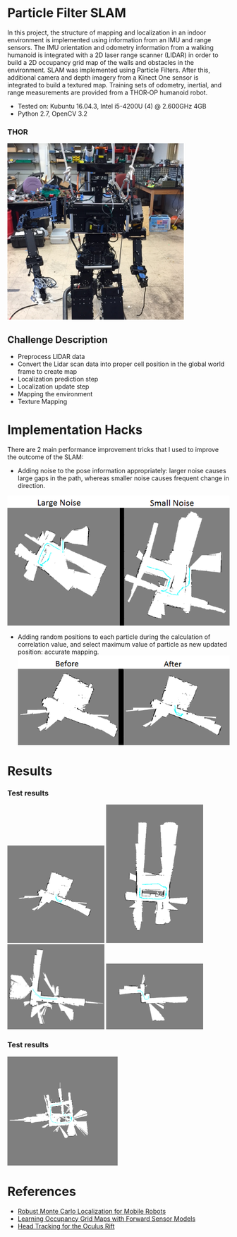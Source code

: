 # Particle Filter SLAM
In this project, the structure of mapping and localization in an indoor environment is implemented using information from an IMU and range sensors. The IMU orientation and odometry information from a walking humanoid is integrated with a 2D laser range scanner (LIDAR) in order to build a 2D occupancy grid map of the walls and obstacles in the environment. SLAM was implemented using Particle Filters. After this, additional camera and depth imagery from a Kinect One sensor is integrated to build a textured map. Training sets of odometry, inertial, and range measurements are provided from a THOR‐OP humanoid robot.

* Tested on: Kubuntu 16.04.3, Intel i5-4200U (4) @ 2.600GHz 4GB
* Python 2.7, OpenCV 3.2

### THOR
<img src="./docs/robot.png" alt="drawing" width="400"/>

Challenge Description
---------------------
* Preprocess LIDAR data
* Convert the Lidar scan data into proper cell position in the global world frame to create map
* Localization prediction step
* Localization update step
* Mapping the environment
* Texture Mapping

# Implementation Hacks
There are 2 main performance improvement tricks that I used to improve the outcome of the SLAM:

* Adding noise to the pose information appropriately: larger noise causes large gaps in the path, whereas smaller noise causes frequent change in direction. 

![](./Results/ln_sn.png)

* Adding random positions to each particle during the calculation of correlation value, and select maximum value of particle as new updated position: accurate mapping.
![](./Results/rand_pos.png)

# Results

### Test results
<img src="Results/train0.png" width="220"> <img src="Results/train1.png" width="220">
<img src="Results/train2.png" width="220"> <img src="Results/train3.png" width="220">

### Test results
<img src="./Results/test.png" alt="drawing" width="250"/>

# References
* [Robust Monte Carlo Localization for Mobile Robots](http://robots.stanford.edu/papers/thrun.robust-mcl.pdf)
* [Learning Occupancy Grid Maps with Forward Sensor Models](http://robots.stanford.edu/papers/thrun.iros01-occmap.pdf)
* [Head Tracking for the Oculus Rift](https://ieeexplore.ieee.org/abstract/document/6906608)
